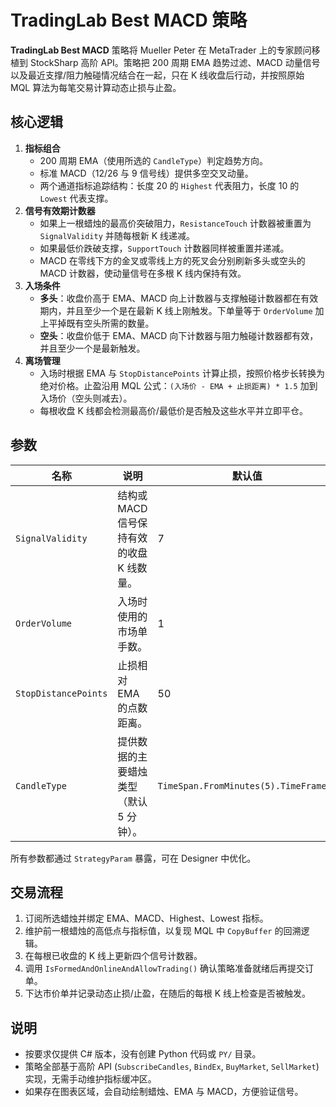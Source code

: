 # TradingLab Best MACD 策略

**TradingLab Best MACD** 策略将 Mueller Peter 在 MetaTrader 上的专家顾问移植到 StockSharp 高阶 API。策略把 200 周期 EMA 趋势过滤、MACD 动量信号以及最近支撑/阻力触碰情况结合在一起，只在 K 线收盘后行动，并按照原始 MQL 算法为每笔交易计算动态止损与止盈。

## 核心逻辑

1. **指标组合**
   - 200 周期 EMA（使用所选的 `CandleType`）判定趋势方向。
   - 标准 MACD（12/26 与 9 信号线）提供多空交叉动量。
   - 两个通道指标追踪结构：长度 20 的 `Highest` 代表阻力，长度 10 的 `Lowest` 代表支撑。
2. **信号有效期计数器**
   - 如果上一根蜡烛的最高价突破阻力，`ResistanceTouch` 计数器被重置为 `SignalValidity` 并随每根新 K 线递减。
   - 如果最低价跌破支撑，`SupportTouch` 计数器同样被重置并递减。
   - MACD 在零线下方的金叉或零线上方的死叉会分别刷新多头或空头的 MACD 计数器，使动量信号在多根 K 线内保持有效。
3. **入场条件**
   - **多头**：收盘价高于 EMA、MACD 向上计数器与支撑触碰计数器都在有效期内，并且至少一个是在最新 K 线上刚触发。下单量等于 `OrderVolume` 加上平掉既有空头所需的数量。
   - **空头**：收盘价低于 EMA、MACD 向下计数器与阻力触碰计数器都有效，并且至少一个是最新触发。
4. **离场管理**
   - 入场时根据 EMA 与 `StopDistancePoints` 计算止损，按照价格步长转换为绝对价格。止盈沿用 MQL 公式：`(入场价 - EMA + 止损距离) * 1.5` 加到入场价（空头则减去）。
   - 每根收盘 K 线都会检测最高价/最低价是否触及这些水平并立即平仓。

## 参数

| 名称 | 说明 | 默认值 |
| --- | --- | --- |
| `SignalValidity` | 结构或 MACD 信号保持有效的收盘 K 线数量。 | 7 |
| `OrderVolume` | 入场时使用的市场单手数。 | 1 |
| `StopDistancePoints` | 止损相对 EMA 的点数距离。 | 50 |
| `CandleType` | 提供数据的主要蜡烛类型（默认 5 分钟）。 | `TimeSpan.FromMinutes(5).TimeFrame()` |

所有参数都通过 `StrategyParam` 暴露，可在 Designer 中优化。

## 交易流程

1. 订阅所选蜡烛并绑定 EMA、MACD、Highest、Lowest 指标。
2. 维护前一根蜡烛的高低点与指标值，以复现 MQL 中 `CopyBuffer` 的回溯逻辑。
3. 在每根已收盘的 K 线上更新四个信号计数器。
4. 调用 `IsFormedAndOnlineAndAllowTrading()` 确认策略准备就绪后再提交订单。
5. 下达市价单并记录动态止损/止盈，在随后的每根 K 线上检查是否被触发。

## 说明

- 按要求仅提供 C# 版本，没有创建 Python 代码或 `PY/` 目录。
- 策略全部基于高阶 API (`SubscribeCandles`, `BindEx`, `BuyMarket`, `SellMarket`) 实现，无需手动维护指标缓冲区。
- 如果存在图表区域，会自动绘制蜡烛、EMA 与 MACD，方便验证信号。
